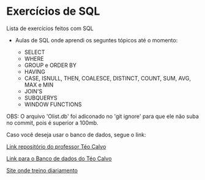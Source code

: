 # Exercícios de SQL
>
Lista de exercícios feitos com SQL

- Aulas de SQL onde aprendi os seguntes tópicos até o momento:

    - SELECT
    - WHERE
    - GROUP e ORDER BY
    - HAVING
    - CASE, ISNULL, THEN, COALESCE, DISTINCT, COUNT, SUM, AVG, MAX e MIN
    - JOIN'S
    - SUBQUERYS
    - WINDOW FUNCTIONS	

OBS: O arquivo 'Olist.db' foi adiconado no 'git ignore' para que ele não suba no commit, pois é superior a 100mb. 

Caso você deseja usar o banco de dados, segue o link:

[Link repositório do professor Téo Calvo](https://github.com/TeoCalvo/teoSQL-V2)

[Link para o Banco de dados do Téo Calvo](https://drive.google.com/file/d/1YEohXFk7zSajy3Nitzi_svDnu9x4ZFn8/view)

[Site onde treino diariamento](https://www.sql-practice.com/)

